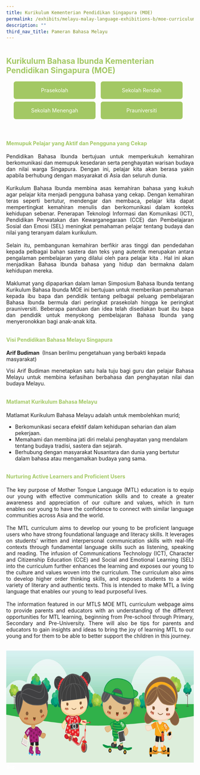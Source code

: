 ```yaml
---
title: Kurikulum Kementerian Pendidikan Singapura (MOE)
permalink: /exhibits/melayu-malay-language-exhibitions-b/moe-curriculum/
description: ""
third_nav_title: Pameran Bahasa Melayu
---
```

<html>
	<style>
.tab img{
   width: 80%;
 }
 .content table {
    width: 100%;
    font-family: arial, sans-serif;
     border-collapse: collapse;
}

td {
  border: 1px ;
  text-align: center;
  padding: 8px;
  width:60%;
}
table.center {
  margin-left:auto; 
  margin-right:auto;
  }
 .tab table {
   display: none;
}
.tab table:target {
  display: block;
}
.atab label {
    position: relative;
    display: block;
    background: #a3c864;
    color: #a3c864;
    font-weight: 700;
    padding: 10px;
    cursor: pointer;
 }
 .atab label::after {
  content: "+";
  font-size: 22px;
  position: absolute;
  right: 10px;
  top: 7px;
  transition: all 0.4s;
}
.atab input[type=checkbox]:checked + label::after,
.atab input[type=radio]:checked + label::after {
    content: 'x';
    right: 14px;
    top: 7px;
  //transform:rotate(-225deg);
   /* transform: rotate(90deg); */
}
.tab-content {
  overflow: hidden;
  display: none;
  width:100%; 
}
.atab{
  margin-bottom: 5px;
  width:100%;  
}

 image{
  height:auto;
 max-width:50%
 }
 
  .btntop {
    position: fixed;
    float: right;
    bottom: 20px;
    right: 80px;
    z-index: 99;
    boder: none;
    background-color: #3bb9ff;
    cursor: pointer;
    padding: 15px;
    boder-radius: 4px;
    color: #fff;
    font-weight: 600;
}
		.btnClass {
    display: inline-block;
    padding: 15px 20px;
    text-align: center;
    text-decoration: none;
    color: #fff;
    background-color:#a3c864;
    border-radius: 6px;
    outline: 0;
    cursor: pointer;
    margin-right: 10px;
    margin-bottom: 7px;
    width: 180px;
	}
		.btnClass:hover {
background-color: lightgrey;!important;
}
</style>
<h2 style="padding-top:12px;color:#a3c864;"><b>Kurikulum Bahasa Ibunda Kementerian Pendidikan Singapura (MOE)</b></h2>
<div style="margin-top:auto;margin-bottom:auto;text-align:center;">
<div class="tab">
  <a href="/mlmoe/ML-PreSch/"><div style="display:inline-block; font-family:Calibri (Body);" class="btnClass lbML1">Prasekolah</div></a>
  <a href="/mlmoe/ML-PriSch/"><div style="display:inline-block; font-family:Calibri (Body);" class="btnClass lbML1">Sekolah Rendah</div></a>
  <a href="/mlmoe/ML-Sec/"><div style="display:inline-block; font-family:Calibri (Body);" class="btnClass lbML1">Sekolah Menengah</div></a>
  <a href="/mlmoe/ML-PreU/"><div style="display:inline-block; font-family:Calibri (Body);" class="btnClass lbML1">Prauniversiti</div></a>
</div>  <br />
 <div style="margin-top:auto;margin-bottom:auto;text-align:left;">
 <h4 style="padding-top:12px;color:#a3c864;"><b>Memupuk Pelajar yang Aktif dan Pengguna yang Cekap </b></h4>
 <p style="text-align:justify;">
 Pendidikan Bahasa Ibunda bertujuan untuk memperkukuh kemahiran berkomunikasi dan memupuk kesedaran serta penghayatan warisan budaya dan nilai warga Singapura. Dengan ini, pelajar kita akan berasa yakin apabila berhubung dengan masyarakat di Asia dan seluruh dunia.
<br /><br />
Kurikulum Bahasa Ibunda membina asas kemahiran bahasa yang kukuh agar pelajar kita menjadi pengguna bahasa yang cekap. Dengan kemahiran teras seperti bertutur, mendengar dan membaca, pelajar kita dapat mempertingkat kemahiran menulis dan berkomunikasi dalam konteks kehidupan sebenar. Penerapan Teknologi Informasi dan Komunikasi (ICT), Pendidikan Perwatakan dan Kewarganegaraan (CCE) dan Pembelajaran Sosial dan Emosi (SEL) meningkat pemahaman pelajar tentang budaya dan nilai yang teranyam dalam kurikulum.
<br /><br />
Selain itu,  pembangunan kemahiran berfikir aras tinggi dan pendedahan kepada pelbagai bahan sastera dan teks yang autentik merupakan antara pengalaman pembelajaran yang dilalui oleh para pelajar kita . Hal ini akan menjadikan Bahasa Ibunda bahasa yang hidup dan bermakna dalam kehidupan mereka. 
<br /><br />
Maklumat yang dipaparkan dalam laman Simposium Bahasa Ibunda tentang Kurikulum Bahasa Ibunda MOE ini bertujuan untuk memberikan pemahaman kepada ibu bapa dan pendidik tentang pelbagai peluang pembelajaran Bahasa Ibunda bermula dari peringkat prasekolah hingga ke peringkat prauniversiti. Beberapa panduan dan idea telah disediakan buat ibu bapa dan pendidik untuk menyokong pembelajaran Bahasa Ibunda yang menyeronokkan bagi anak-anak kita.
 </p>
<h4 style="padding-top:12px;color:#a3c864;"> <b>Visi Pendidikan Bahasa Melayu Singapura </b></h4>
<p><strong> Arif Budiman </strong> (Insan berilmu pengetahuan yang berbakti kepada masyarakat)
<p style="text-align:justify;">Visi Arif Budiman menetapkan satu hala tuju bagi guru dan pelajar Bahasa Melayu untuk membina kefasihan berbahasa dan penghayatan nilai dan budaya Melayu.       
</p>
 <h4 style="padding-top:12px;color:#a3c864;"><b>Matlamat Kurikulum Bahasa Melayu </b> </h4>
 <p>Matlamat Kurikulum Bahasa Melayu adalah untuk membolehkan murid;</p>
 <ul>
 <li>Berkomunikasi secara efektif dalam kehidupan seharian dan alam pekerjaan.</li>
  <li>Memahami dan membina jati diri melalui penghayatan yang mendalam tentang budaya tradisi, sastera dan sejarah.</li>
   <li>Berhubung dengan masyarakat Nusantara dan dunia yang bertutur dalam bahasa atau mengamalkan budaya yang sama.</li>
 </ul>
 <h4 style="padding-top:12px;color:#a3c864;">Nurturing Active Learners and Proficient Users</h4>
  <div style="margin-top:auto;margin-bottom:auto;text-align:justify;">
<p> The key purpose of Mother Tongue Language (MTL) education is to equip our young with effective communication skills and to create a greater awareness and appreciation of our culture and values, which in turn enables our young to have the confidence to connect with similar language communities across Asia and the world.<br/><br/>
The MTL curriculum aims to develop our young to be proficient language users who have strong foundational language and literacy skills. It leverages on students’ written and interpersonal communication skills with real-life contexts through fundamental language skills such as listening, speaking and reading. The infusion of Communications Technology (ICT), Character and Citizenship Education (CCE) and Social and Emotional Learning (SEL)  into the curriculum further enhances the learning and exposes our young to the culture and values woven into the curriculum. The curriculum also aims to develop higher order thinking skills, and exposes students to a wide variety of literary and authentic texts. This is intended to make MTL a living language that enables our young to lead purposeful lives.<br/><br/>
The information featured in our MTLS MOE MTL curriculum webpage aims to provide parents and educators with an understanding of the different opportunities for MTL learning, beginning from Pre-school through Primary, Secondary and Pre-University. There will also be tips for parents and educators to gain insights and ideas to bring the joy of learning MTL to our young and for them to be able to better support the children in this journey.
</p>
 <br />
 <img src="/images/2021-08-04_mtls_web_footer_600x250_300dpi.jpg" class="Image" width="1000" height="300" />
<div class="btntop">
  <a href="#top" style="text-decoration:none;"><span style="color:white"><b>Top</b></span></a>
</div>